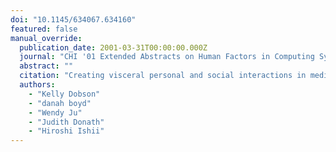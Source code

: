 ```yaml
---
doi: "10.1145/634067.634160"
featured: false
manual_override:
  publication_date: 2001-03-31T00:00:00.000Z
  journal: "CHI '01 Extended Abstracts on Human Factors in Computing Systems"
  abstract: ""
  citation: "Creating visceral personal and social interactions in mediated spaces (2001)"
  authors:
    - "Kelly Dobson"
    - "danah boyd"
    - "Wendy Ju"
    - "Judith Donath"
    - "Hiroshi Ishii"
---
```


<!-- You can add additional content about this publication here if needed -->
